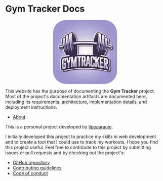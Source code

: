 # Gym Tracker Docs

<center>

<img style="border-radius: 20%" src="./assets/logo.webp" alt="Gym Tracker Logo" width="40%" align="middle"/>

</center>

This website has the purpose of documenting the **Gym Tracker** project. Most of the project's documentation artifacts are documented here, including its requirements, architecture, implementation details, and deployment instructions.

- [About](./about.md)

This is a personal project developed by [lipeaaraujo](https://github.com/lipeaaraujo).

I initially developed this project to practice my skills in web development and to create a tool that I could use to track my workouts. I hope you find this project useful. Feel free to contribute to this project by submitting issues or pull requests and by checking out the project's:

- [GitHub repository](https://github.com/lipeaaraujo/GymTracker)
- [Contributing guidelines](./CONTRIBUTING.md)
- [Code of conduct](./CODE_OF_CONDUCT.md)